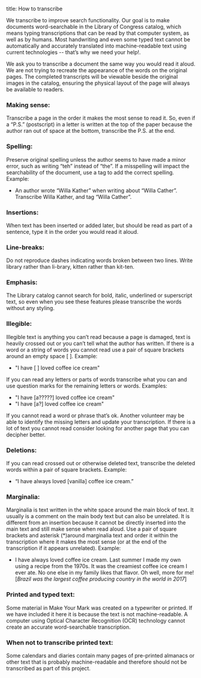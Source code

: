title: How to transcribe

We transcribe to improve search functionality. Our goal is to make documents word-searchable in the Library of Congress catalog, which means typing transcriptions that can be read by that computer system, as well as by humans. Most handwriting and even some typed text cannot be automatically and accurately translated into machine-readable text using current technologies -- that’s why we need your help!.

We ask you to transcribe a document the same way you would read it aloud. We are not trying to recreate the appearance of the words on the original pages. The completed transcripts will be viewable beside the original images in the catalog, ensuring the physical layout of the page will always be available to readers.

### Making sense: 

Transcribe a page in the order it makes the most sense to read it. So, even if a “P.S.” (postscript) in a letter is written at the top of the paper because the author ran out of space at the bottom, transcribe the P.S. at the end.

### Spelling: 

Preserve original spelling unless the author seems to have made a minor error, such as writing “teh” instead of “the”. If a misspelling will impact the searchability of the document, use a tag to add the correct spelling. Example:

- An author wrote “Willa Kather” when writing about “Willa Cather”. Transcribe Willa Kather, and tag “Willa Cather”.

### Insertions: 
When text has been inserted or added later, but should be read as part of a sentence, type it in the order you would read it aloud.

### Line-breaks: 

Do not reproduce dashes indicating words broken between two lines. Write library rather than li-brary, kitten rather than kit-ten.

### Emphasis: 

The Library catalog cannot search for bold, italic, underlined or superscript text, so even when you see these features please transcribe the words without any styling.

### Illegible: 

Illegible text is anything you can’t read because a page is damaged, text is heavily crossed out or you can’t tell what the author has written. If there is a word or a string of words you cannot read use a pair of square brackets around an empty space [ ]. Example:

- "I have [ ] loved coffee ice cream"

If you can read any letters or parts of words transcribe what you can and use question marks for the remaining letters or words. Examples:

-  "I have [a?????] loved coffee ice cream"
- "I have [a?] loved coffee ice cream"

If you cannot read a word or phrase that’s ok. Another volunteer may be able to identify the missing letters and update your transcription. If there is a lot of text you cannot read consider looking for another page that you can decipher better.

### Deletions: 

If you can read crossed out or otherwise deleted text, transcribe the deleted words within a pair of square brackets. Example:

- “I have always loved [vanilla] coffee ice cream.”

### Marginalia: 

Marginalia is text written in the white space around the main block of text. It usually is a comment on the main body text but can also be unrelated. It is different from an insertion because it cannot be directly inserted into the main text and still make sense when read aloud. Use a pair of square brackets and asterisk (\*)around marginalia text and order it within the transcription where it makes the most sense (or at the end of the transcription if it appears unrelated). Example:

- I have always loved coffee ice cream. Last summer I made my own using a recipe from the 1970s. It was the creamiest coffee ice cream I ever ate. No one else in my family likes that flavor. Oh well, more for me! [*Brazil was the largest coffee producing country in the world in 2017*]

### Printed and typed text: 

Some material in Make Your Mark was created on a typewriter or printed. If we have included it here it is because the text is not machine-readable. A computer using Optical Character Recognition (OCR) technology cannot create an accurate word-searchable transcription.

### When not to transcribe printed text: 

Some calendars and diaries contain many pages of pre-printed almanacs or other text that is probably machine-readable and therefore should not be transcribed as part of this project.

